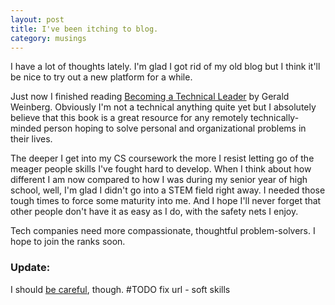 ```yaml
---
layout: post
title: I've been itching to blog.
category: musings
---
```


I have a lot of thoughts lately. I'm glad I got rid of my old blog but I think it'll be nice to try out a new platform for a while.

Just now I finished reading [Becoming a Technical Leader](http://www.amazon.com/Becoming-Technical-Leader-Gerald-Weinberg-ebook/dp/B004J4VV3I/ref=tmm_kin_title_0?_encoding=UTF8&sr=8-1&qid=1413336480) by Gerald Weinberg. Obviously I'm not a technical anything quite yet but I absolutely believe that this book is a great resource for any remotely technically-minded person hoping to solve personal and organizational problems in their lives.

The deeper I get into my CS coursework the more I resist letting go of the meager people skills I've fought hard to develop. When I think about how different I am now compared to how I was during my senior year of high school, well, I'm glad I didn't go into a STEM field right away. I needed those tough times to force some maturity into me. And I hope I'll never forget that other people don't have it as easy as I do, with the safety nets I enjoy.

Tech companies need more compassionate, thoughtful problem-solvers. I hope to join the ranks soon.

### Update:

I should [be careful](), though. #TODO fix url - soft skills